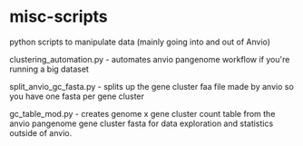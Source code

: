 # misc-scripts

python scripts to manipulate data (mainly going into and out of Anvio)

clustering_automation.py - automates anvio pangenome workflow if you're running a big dataset 

split_anvio_gc_fasta.py - splits up the gene cluster faa file made by anvio so you have one fasta per gene cluster

gc_table_mod.py - creates genome x gene cluster count table from the anvio pangenome gene cluster fasta for data exploration and statistics outside of anvio.


